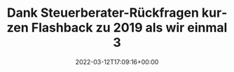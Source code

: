 ---
retweeted: false
source: <a href="https://mobile.twitter.com" rel="nofollow">Twitter Web App</a>
entities:
  user_mentions:
  - name: Ruby on Ice
    screen_name: rubyoniceconf
    indices:
    - '88'
    - '102'
    id_str: '846744249089605632'
    id: '846744249089605632'
  urls: []
  symbols: []
  media:
  - expanded_url: https://twitter.com/bascht/status/1502693217489371144/photo/1
    indices:
    - '115'
    - '138'
    url: https://t.co/Bide2P355q
    media_url: http://pbs.twimg.com/media/FNqjNWoWQAoH_d2.jpg
    id_str: '1502692875489918986'
    id: '1502692875489918986'
    media_url_https: https://pbs.twimg.com/media/FNqjNWoWQAoH_d2.jpg
    sizes:
      large:
        w: '1536'
        h: '2048'
        resize: fit
      thumb:
        w: '150'
        h: '150'
        resize: crop
      medium:
        w: '900'
        h: '1200'
        resize: fit
      small:
        w: '510'
        h: '680'
        resize: fit
    type: photo
    display_url: pic.twitter.com/Bide2P355q
  hashtags: []
display_text_range:
- '0'
- '138'
favorite_count: '19'
id_str: '1502693217489371144'
truncated: false
retweet_count: '1'
id: '1502693217489371144'
possibly_sensitive: false
created_at: Sat Mar 12 17:09:16 +0000 2022
favorited: false
full_text: Dank Steuerberater-Rückfragen kurzen Flashback zu 2019 als wir einmal 300
  Brezn für die [@rubyoniceconf](https://twitter.com/rubyoniceconf) bestellten.
lang: de
extended_entities:
  media:
  - expanded_url: https://twitter.com/bascht/status/1502693217489371144/photo/1
    indices:
    - '115'
    - '138'
    url: https://t.co/Bide2P355q
    media_url: http://pbs.twimg.com/media/FNqjNWoWQAoH_d2.jpg
    id_str: '1502692875489918986'
    id: '1502692875489918986'
    media_url_https: https://pbs.twimg.com/media/FNqjNWoWQAoH_d2.jpg
    sizes:
      large:
        w: '1536'
        h: '2048'
        resize: fit
      thumb:
        w: '150'
        h: '150'
        resize: crop
      medium:
        w: '900'
        h: '1200'
        resize: fit
      small:
        w: '510'
        h: '680'
        resize: fit
    type: photo
    display_url: pic.twitter.com/Bide2P355q
tags:
- pesos/twitter
date: '2022-03-12T17:09:16+00:00'
src: https://twitter.com/bascht/status/1502693217489371144
original_url: https://twitter.com/bascht/status/1502693217489371144
type: twitter_tweet
media_url: https://img.bascht.com/twitter/pbs.twimg.com/media/FNqjNWoWQAoH_d2.jpg
text: Dank Steuerberater-Rückfragen kurzen Flashback zu 2019 als wir einmal 300 Brezn
  für die [@rubyoniceconf](https://twitter.com/rubyoniceconf) bestellten.
title: Dank Steuerberater-Rückfragen kurzen Flashback zu 2019 als wir einmal 3

---